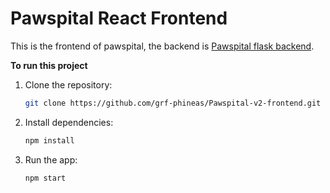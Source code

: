 # Pawspital React Frontend

This is the frontend of pawspital, the backend is [Pawspital flask backend](https://github.com/grf-phineas/pawspital-v2-backend).

**To run this project**

1. Clone the repository:

   ```bash
   git clone https://github.com/grf-phineas/Pawspital-v2-frontend.git
   ```

2. Install dependencies:

   ```bash
   npm install
   ```

3. Run the app:

   ```bash
   npm start
   ```

   
